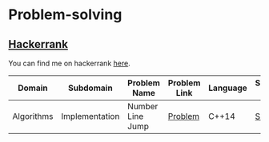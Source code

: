 # Problem-solving

## [Hackerrank](https://www.hackerrank.com/)

You can find me on hackerrank [here](https://www.hackerrank.com/nitinshukla413).


|Domain|Subdomain|Problem Name|Problem Link|Language|Solution Link|
---|---|---|---|---|---
|Algorithms|Implementation|Number Line Jump|[Problem](https://www.hackerrank.com/challenges/kangaroo/problem)|C++14|[Solution](https://github.com/nitinshukla413/Problem-solving/blob/main/Number%20Line%20Jump.cpp)|

